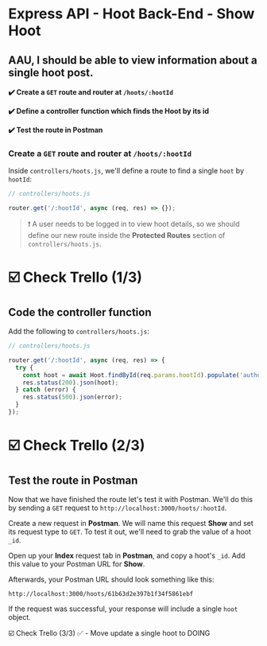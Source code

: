 # Express API - Hoot Back-End - Show Hoot
## AAU, I should be able to view information about a single hoot post.

**✔️ Create a `GET` route and router at `/hoots/:hootId`**

**✔️ Define a controller function which finds the Hoot by its id**

**✔️ Test the route in Postman**


### Create a `GET` route and router at `/hoots/:hootId`

Inside `controllers/hoots.js`, we'll define a route to find a single `hoot` by `hootId`:

```jsx
// controllers/hoots.js

router.get('/:hootId', async (req, res) => {});
```

> ❗ A user needs to be logged in to view hoot details, so we should define our new route inside the **Protected Routes** section of `controllers/hoots.js`.

# ☑️ Check Trello (1/3)

## Code the controller function

Add the following to `controllers/hoots.js`:

```jsx
// controllers/hoots.js

router.get('/:hootId', async (req, res) => {
  try {
    const hoot = await Hoot.findById(req.params.hootId).populate('author');
    res.status(200).json(hoot);
  } catch (error) {
    res.status(500).json(error);
  }
});
```
# ☑️ Check Trello (2/3)

## Test the route in Postman

Now that we have finished the route let's test it with Postman. We'll do this by sending a `GET` request to `http://localhost:3000/hoots/:hootId`.

Create a new request in **Postman**. We will name this request **Show** and set its request type to `GET`. To test it out, we'll need to grab the value of a hoot `_id`.

Open up your **Index** request tab in **Postman**, and copy a hoot's `_id`. Add this value to your Postman URL for **Show**.

Afterwards, your Postman URL should look something like this:

```
http://localhost:3000/hoots/61b63d2e397b1f34f5861ebf
```

If the request was successful, your response will include a single `hoot` object.

☑️ Check Trello (3/3) ✅ - Move update a single hoot to DOING
